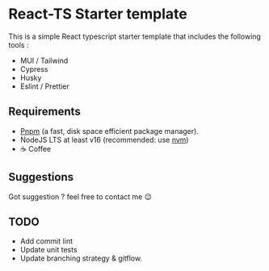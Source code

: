# React-TS Starter template

This is a simple React typescript starter template that includes the following tools :

- MUI / Tailwind 
- Cypress 
- Husky
- Eslint / Prettier

## Requirements

- [Pnpm](https://pnpm.io/) (a fast, disk space efficient package manager).
- NodeJS LTS at least v16 (recommended: use [nvm](https://github.com/nvm-sh/nvm))
- ☕ Coffee

## Suggestions

Got suggestion ?  feel free to contact me 😉

## TODO

- Add commit lint
- Update unit tests
- Update branching strategy & gitflow.
